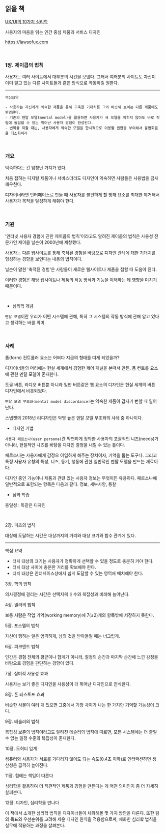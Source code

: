 ## 읽을 책 

[UX/UI의 10가지 심리학](http://www.yes24.com/Product/Goods/92426632)

사용자의 마음을 읽는 인간 중심 제품과 서비스 디자인

https://lawsofux.com

 
<br>

### 1장. 제이콥의 법칙

사용자는 여러 사이트에서 대부분의 시간을 보낸다. 그래서 여러분의 사이트도 자신이 이미 알고 있는 다른 사이트들과 같은 방식으로 작동하길 원한다.

<hr>

```
핵심요약

- 사용자는 자신에게 익숙한 제품을 통해 구축한 기대치를 그와 비슷해 보이는 다른 제품에도 투영한다.
- 기존의 멘탈 모델(mental model)을 활용하면 사용자가 새 모델을 익히지 않아도 바로 작업에 돌입할 수 있는 뛰어난 사용자 경험이 완성된다. 
- 변화를 꾀할 때는, 사용자에게 익숙한 모델을 한시적으로 이용할 권한을 부여해서 불협화음을 최소화하라
```
<br>

### 개요

익숙하다는 건 엄청난 가치가 있다.

처음 접하는 디지털 제품이나 서비스더라도 디자인이 익숙하면 사람들은 사용법을 금새 깨우친다.

디자이너라면 인터페이스르 만들 때 사용자를 불편하게 할 방해 요소를 최대한 제거해서 사용자가 목적을 달성하게 해줘야 한다.

<br>

### 기원

'인터넷 사용자 경험에 관한 제이콥의 법칙'이라고도 알려진 제이콥의 법칙은 사용성 전문가인 제이콥 닐슨이 2000년에 제창했다.

사용자는 다른 웹사이트를 통해 축적된 경험을 바탕으로 디자인 관례에 대한 기대치를 형성하는 경향을 보인다는 내용의 법칙이다.

닐슨이 말한 '축적된 경험'은 사람들이 새로운 웹사이트나 제품을 접할 때 도움이 된다.

이러한 경험은 해당 웹사이트나 제품의 작동 방식과 기능을 이해하는 데 영향을 미치기 때문이다. 

<br>

* 심리학 개념

`멘탈 모델`이란 우리가 어떤 시스템에 관해, 특히 그 시스템의 작동 방식에 관해 알고 있다고 생각하는 바를 의미.

<br>

### 사례

폼(form) 컨트롤러 요소는 어쩌다 지금의 형태를 띠게 되었을까?

디자이너들의 머리에는 현실 세계에서 경험한 제어 패널을 본떠서 만든, 폼 컨트롤 요소에 관한 멘탈 모델이 존재한다. 

토글 버튼, 라디오 버튼뿐 아니라 일반 버튼같은 웹 요소의 디자인은 현실 세계의 버튼 디자인에서 비롯되었다.

`멘탈 모델 부조화(mental model discordance)`는 익숙한 제품이 갑자기 변할 때 일어난다.

스냅챗의 2018년 리디자인은 악명 높은 멘탈 모델 부조화의 사례 중 하나이다. 


* 디자인 기법

`사용자 페르소나(user persona)`란 막연하게 정의한 사용자의 포괄적인 니즈(needs)가 아니라, 현질적인 니즈를 바탕을 디자인 결정을 내릴 수 있는 틀이다. 

페르소나는 사용자에게 감정으 이입하게 해주는 장치이자, 기억을 돕는 도구다. 그리고 특정 사용자 유형의 특성, 니즈, 동기, 행동에 관한 일반적인 멘탈 모델을 만드는 재료이다.

디자인 중인 기능이나 제품과 관련 있는 사용자 정보는 무엇이든 유용하다. 페르소나에 일반적으로 포함되는 항목은 다음과 같다. 정보, 세부사항, 통찰

* 심화 학습

동일성 : 똑같은 디자인







<br>

2장. 피츠의 법칙

대상에 도달하는 시간은 대상까지의 거리와 대상 크기와 함수 관계에 있다.

<hr>

핵심 요약
- 터치 대상의 크기는 사용자가 정확하게 선택할 수 있을 정도로 충분히 커야 한다. 
- 터치 대상 사이에 충분한 거리를 확보해야 한다.
- 터치 대상은 인터페이스상에서 쉽게 도달할 수 있는 영역에 배치해야 한다.


3장. 힉의 법칙

의사결정에 걸리는 시간은 선택지읙 ㅐ수와 복잡성과 비례해 늘어난다.


4장. 밀러의 법칙

보통 사람은 작업 기억(working memory)에 7(±2)개의 항목밖에 저장하지 못한다.


5장. 포스텔의 법칙

자신이 행하는 일은 엄격하게, 남의 것을 받아들일 때는 너그럽게.


6장. 피크엔드 법칙

인간은 경험 전체의 평균이나 합계가 아니라, 절정의 순간과 마지막 순간에 느낀 감정을 바탕으로 경험을 판단하는 경향이 있다.


7장. 심미적 사용성 효과

사용자는 보기 좋은 디자인을 사용성이 더 뛰어난 디자인으로 인식한다. 


8장. 폰 레스토프 효과

비슷한 사물이 여러 개 있으면 그중에서 가장 차이가 나는 한 가지만 기억할 가능성이 크다.


9장. 테슬러의 법칙

복잡성 보존의 법칙이라고도 알려진 테슬러의 법칙에 따르면, 모든 시스템에는 더 줄일 수 없는 일정 수준의 복잡성이 존재한다.


10장. 도허티 임계

컴퓨터와 사용자가 서로를 기다리지 않아도 되는 속도(0.4초 이하)로 인터랙션하면 생산성은 급격히 높아진다.


11장. 힘에는 책임이 따른다

심리학을 활용하여 더 직관적인 제품과 경험을 만든다는 게 어떤 의미인지 좀 더 자세히 살펴본다.


12장. 디자인, 심리학을 만나다

이 책에서 소개한 심리학 법칙을 디자이너들이 체화해볼 몇 가지 방안을 다룬다. 또한 팀의 목표와 우선순위를 고려해 세운 디자인 원칙을 적용함으로써, 체화한 심리학 법칙을 실무에 적용하는 과정을 살펴본다.


